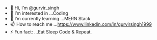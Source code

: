 - 👋 Hi, I’m @gurvir_singh
- 👀 I’m interested in ...Coding
- 🌱 I’m currently learning ...MERN Stack
- 📫 How to reach me ...https://www.linkedin.com/in/gurvirsingh1999
- ⚡ Fun fact: ...Eat Sleep Code & Repeat.
